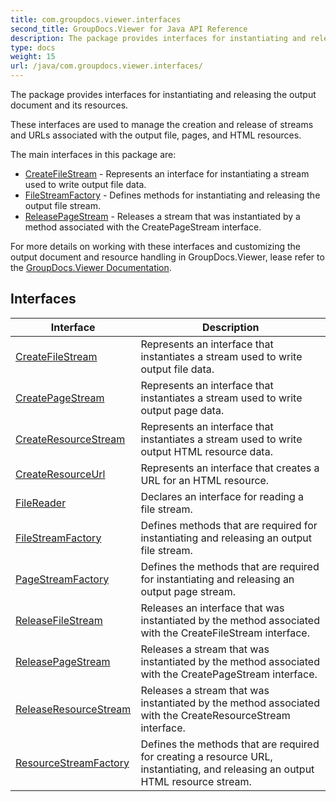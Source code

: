 ```yaml
---
title: com.groupdocs.viewer.interfaces
second_title: GroupDocs.Viewer for Java API Reference
description: The package provides interfaces for instantiating and releasing the output document and its resources.
type: docs
weight: 15
url: /java/com.groupdocs.viewer.interfaces/
---
```


The package provides interfaces for instantiating and releasing the output document and its resources.

These interfaces are used to manage the creation and release of streams and URLs associated with the output file, pages, and HTML resources.

The main interfaces in this package are:

 *  [CreateFileStream](../../com.groupdocs.viewer.interfaces/createfilestream) - Represents an interface for instantiating a stream used to write output file data.
 *  [FileStreamFactory](../../com.groupdocs.viewer.interfaces/filestreamfactory) - Defines methods for instantiating and releasing the output file stream.
 *  [ReleasePageStream](../../com.groupdocs.viewer.interfaces/releasepagestream) - Releases a stream that was instantiated by a method associated with the CreatePageStream interface.

For more details on working with these interfaces and customizing the output document and resource handling in GroupDocs.Viewer, lease refer to the [GroupDocs.Viewer Documentation][].


[GroupDocs.Viewer Documentation]: https://docs.groupdocs.com/viewer/java/


## Interfaces

| Interface | Description |
| --- | --- |
| [CreateFileStream](../com.groupdocs.viewer.interfaces/createfilestream) | Represents an interface that instantiates a stream used to write output file data. |
| [CreatePageStream](../com.groupdocs.viewer.interfaces/createpagestream) | Represents an interface that instantiates a stream used to write output page data. |
| [CreateResourceStream](../com.groupdocs.viewer.interfaces/createresourcestream) | Represents an interface that instantiates a stream used to write output HTML resource data. |
| [CreateResourceUrl](../com.groupdocs.viewer.interfaces/createresourceurl) | Represents an interface that creates a URL for an HTML resource. |
| [FileReader](../com.groupdocs.viewer.interfaces/filereader) | Declares an interface for reading a file stream. |
| [FileStreamFactory](../com.groupdocs.viewer.interfaces/filestreamfactory) | Defines methods that are required for instantiating and releasing an output file stream. |
| [PageStreamFactory](../com.groupdocs.viewer.interfaces/pagestreamfactory) | Defines the methods that are required for instantiating and releasing an output page stream. |
| [ReleaseFileStream](../com.groupdocs.viewer.interfaces/releasefilestream) | Releases an interface that was instantiated by the method associated with the CreateFileStream interface. |
| [ReleasePageStream](../com.groupdocs.viewer.interfaces/releasepagestream) | Releases a stream that was instantiated by the method associated with the CreatePageStream interface. |
| [ReleaseResourceStream](../com.groupdocs.viewer.interfaces/releaseresourcestream) | Releases a stream that was instantiated by the method associated with the CreateResourceStream interface. |
| [ResourceStreamFactory](../com.groupdocs.viewer.interfaces/resourcestreamfactory) | Defines the methods that are required for creating a resource URL, instantiating, and releasing an output HTML resource stream. |
